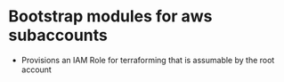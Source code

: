 # Bootstrap modules for aws subaccounts
* Provisions an IAM Role for terraforming that is assumable by the root account
